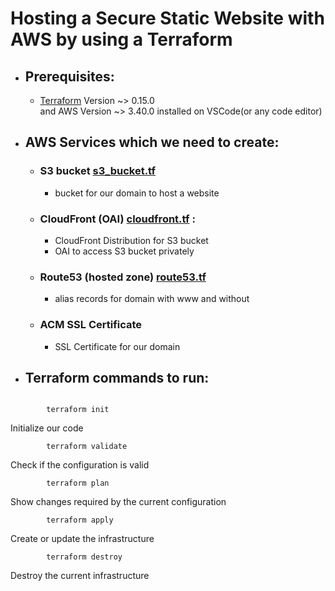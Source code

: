 # Hosting a Secure Static Website with AWS by using a Terraform


* ## Prerequisites:
    - [Terraform](https://www.terraform.io) Version ~> 0.15.0  
    and AWS Version ~> 3.40.0 installed on VSCode(or any code editor)

 
 * ##  AWS Services which we need to create:
    - ### S3 bucket [s3_bucket.tf](s3_bucket.tf) 
        * bucket for our domain to host a website
    
    - ### CloudFront (OAI) [cloudfront.tf](cloudfront.tf) : 
        * CloudFront Distribution for S3 bucket
        * OAI to access S3 bucket privately

    - ### Route53 (hosted zone) [route53.tf](route53.tf)
        * alias records for domain with www and without
    
    - ### ACM SSL Certificate
        * SSL Certificate for our domain 



- ## Terraform commands to run:
```
    
        terraform init
``` 
Initialize our code 

```
        terraform validate
```
Check if the configuration is valid

```
        terraform plan
``` 
Show changes required by the current configuration

```
        terraform apply
```
Create or update the infrastructure

```
        terraform destroy
```
Destroy the current infrastructure
       
    
        




